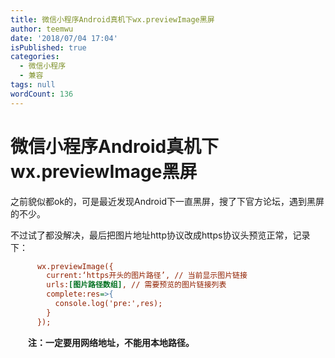 ```yaml
---
title: 微信小程序Android真机下wx.previewImage黑屏
author: teemwu
date: '2018/07/04 17:04'
isPublished: true
categories:
  - 微信小程序
  - 兼容
tags: null
wordCount: 136
---
```


# 微信小程序Android真机下wx.previewImage黑屏

之前貌似都ok的，可是最近发现Android下一直黑屏，搜了下官方论坛，遇到黑屏的不少。

不过试了都没解决，最后把图片地址http协议改成https协议头预览正常，记录下：

```ini
      wx.previewImage({
        current:‘https开头的图片路径’, // 当前显示图片链接
        urls:[图片路径数组], // 需要预览的图片链接列表
        complete:res=>{
          console.log('pre:',res);
        }
      });


```

　　**注：一定要用网络地址，不能用本地路径。**
